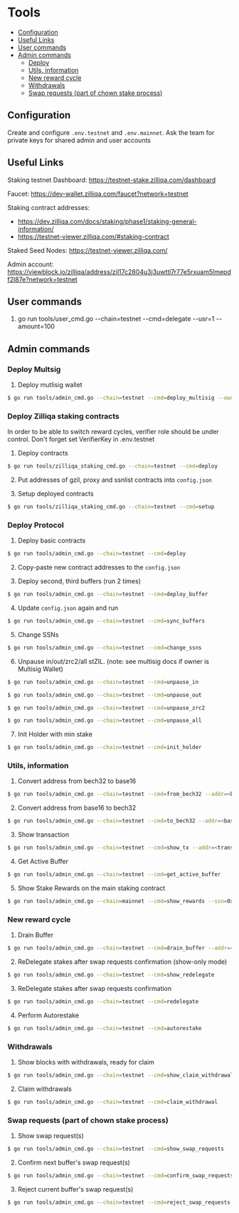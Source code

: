 # Tools

- [Configuration](#configuration)
- [Useful Links](#useful-links)
- [User commands](#user-commands)
- [Admin commands](#admin-commands)
    - [Deploy](#deploy)
    - [Utils, information](#utils-information)
    - [New reward cycle](#new-reward-cycle)
    - [Withdrawals](#withdrawals)
    - [Swap requests \(part of chown stake process\)](#swap-requests-part-of-chown-stake-process)

## Configuration

Create and configure `.env.testnet` and `.env.mainnet`. Ask the team for private keys for shared admin and user accounts

## Useful Links

Staking testnet Dashboard:
https://testnet-stake.zilliqa.com/dashboard

Faucet:
https://dev-wallet.zilliqa.com/faucet?network=testnet

Staking contract addresses:
* https://dev.zilliqa.com/docs/staking/phase1/staking-general-information/
* https://testnet-viewer.zilliqa.com/#staking-contract

Staked Seed Nodes:
https://testnet-viewer.zilliqa.com/

Admin account:
https://viewblock.io/zilliqa/address/zil17c2804u3j3uwttl7r77e5rxuam5lmepdf2l87e?network=testnet

## User commands

1. go run tools/user_cmd.go --chain=testnet --cmd=delegate --usr=1 --amount=100

## Admin commands

### Deploy Multsig

1. Deploy mutlisig wallet

```sh
$ go run tools/admin_cmd.go --chain=testnet --cmd=deploy_multisig --owners=0xf61477D7919478e5AfFe1fbd9A0CDCeee9fdE42d,0xE4fB901A2FA3C87ee681cEbb7D7256557f00b015 --signcount=2
```

### Deploy Zilliqa staking contracts

In order to be able to switch reward cycles, verifier role should be under control. Don't forget set VerifierKey in .env.testnet

1. Deploy contracts

```sh
$ go run tools/zilliqa_staking_cmd.go --chain=testnet --cmd=deploy
```

2. Put addresses of gzil, proxy and ssnlist contracts into `config.json`

3. Setup deployed contracts

```sh
$ go run tools/zilliqa_staking_cmd.go --chain=testnet --cmd=setup
```

### Deploy Protocol

1. Deploy basic contracts

```sh
$ go run tools/admin_cmd.go --chain=testnet --cmd=deploy
```

2. Copy-paste new contract addresses to the `config.json`

3. Deploy second, third buffers (run 2 times)

```sh
$ go run tools/admin_cmd.go --chain=testnet --cmd=deploy_buffer
```

4. Update `config.json` again and run

```sh
$ go run tools/admin_cmd.go --chain=testnet --cmd=sync_buffers
```

5. Change SSNs

```sh
$ go run tools/admin_cmd.go --chain=testnet --cmd=change_ssns
```

6. Unpause in/out/zrc2/all stZIL. (note: see multisig docs if owner is Multisig Wallet)

```sh
$ go run tools/admin_cmd.go --chain=testnet --cmd=unpause_in
```

```sh
$ go run tools/admin_cmd.go --chain=testnet --cmd=unpause_out
```

```sh
$ go run tools/admin_cmd.go --chain=testnet --cmd=unpause_zrc2
```

```sh
$ go run tools/admin_cmd.go --chain=testnet --cmd=unpause_all
```

7. Init Holder with min stake

```sh
$ go run tools/admin_cmd.go --chain=testnet --cmd=init_holder
```


### Utils, information

1. Convert address from bech32 to base16

```sh
$ go run tools/admin_cmd.go --chain=testnet --cmd=from_bech32 --addr=<bech32 addr>
```

2. Convert address from base16 to bech32

```sh
$ go run tools/admin_cmd.go --chain=testnet --cmd=to_bech32 --addr=<base16 addr>
```

3. Show transaction

```sh
$ go run tools/admin_cmd.go --chain=testnet --cmd=show_tx --addr=<transaction hash>
```

4. Get Active Buffer

```sh
$ go run tools/admin_cmd.go --chain=testnet --cmd=get_active_buffer
```

5. Show Stake Rewards on the main staking contract

```sh
$ go run tools/admin_cmd.go --chain=mainnet --cmd=show_rewards --ssn=0x2afe9e18EdD39D927d0FffF8990612FC4aFa2295 --addr=0x30B5259a4E89Dc12B6da7883A9D3cd691F03b386
```

### New reward cycle

1. Drain Buffer

```sh
$ go run tools/admin_cmd.go --chain=testnet --cmd=drain_buffer --addr=<buffer addr>
```

2. ReDelegate stakes after swap requests confirmation (show-only mode)

```sh
$ go run tools/admin_cmd.go --chain=testnet --cmd=show_redelegate
```

3. ReDelegate stakes after swap requests confirmation

```sh
$ go run tools/admin_cmd.go --chain=testnet --cmd=redelegate
```

4. Perform Autorestake

```sh
$ go run tools/admin_cmd.go --chain=testnet --cmd=autorestake
```

### Withdrawals

1. Show blocks with withdrawals, ready for claim

```sh
$ go run tools/admin_cmd.go --chain=testnet --cmd=show_claim_withdrawal
```

2. Claim withdrawals

```sh
$ go run tools/admin_cmd.go --chain=testnet --cmd=claim_withdrawal
```

### Swap requests (part of chown stake process)

1. Show swap request(s)

```sh
$ go run tools/admin_cmd.go --chain=testnet --cmd=show_swap_requests
```

2. Confirm next buffer's swap request(s)

```sh
$ go run tools/admin_cmd.go --chain=testnet --cmd=confirm_swap_requests
```

3. Reject current buffer's swap request(s)

```sh
$ go run tools/admin_cmd.go --chain=testnet --cmd=reject_swap_requests
```
